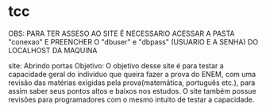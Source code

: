 # tcc
OBS: PARA TER ASSESO AO SITE É NECESSARIO ACESSAR A PASTA "conexao" E PREENCHER O "dbuser" e "dbpass" (USUARIO E A SENHA) DO LOCALHOST DA MAQUINA

site: Abrindo portas
Objetivo: O objetivo desse site é para testar a capacidade geral do individuo que queira fazer a prova do ENEM, com uma revisão das matérias exigidas pela prova(matemática, português etc.), para assim saber seus pontos altos e baixos nos estudos.
O site também possue revisões para programadores com o mesmo intuito de testar a capacidade. 

